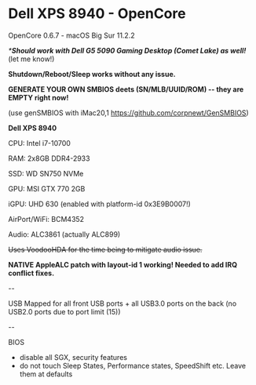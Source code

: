 # Dell XPS 8940 - OpenCore

OpenCore 0.6.7 - macOS Big Sur 11.2.2

_***Should work with Dell G5 5090 Gaming Desktop (Comet Lake) as well!**_ (let me know!)

**Shutdown/Reboot/Sleep works without any issue.**

**GENERATE YOUR OWN SMBIOS deets (SN/MLB/UUID/ROM) -- they are EMPTY right now!**

(use genSMBIOS with iMac20,1 https://github.com/corpnewt/GenSMBIOS)




**Dell XPS 8940**

CPU: Intel i7-10700

RAM: 2x8GB DDR4-2933

SSD: WD SN750 NVMe

GPU: MSI GTX 770 2GB

iGPU: UHD 630 (enabled with platform-id 0x3E9B0007!)

AirPort/WiFi: BCM4352

Audio: ALC3861 (actually ALC899)

~~Uses VoodooHDA for the time being to mitigate audio issue.~~

**NATIVE AppleALC patch with layout-id 1 working! Needed to add IRQ conflict fixes.**

--

USB Mapped for all front USB ports + all USB3.0 ports on the back (no USB2.0 ports due to port limit (15))


--

BIOS
  - disable all SGX, security features
  - do not touch Sleep States, Performance states, SpeedShift etc. Leave them at defaults
